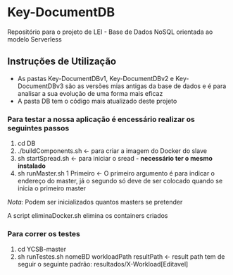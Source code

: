 # Key-DocumentDB
Repositório para o projeto de LEI - Base de Dados NoSQL orientada ao modelo Serverless

## Instruções de Utilização

- As pastas Key-DocumentDBv1, Key-DocumentDBv2 e Key-DocumentDBv3 são as versões mias antigas da base de dados e é para analisar a sua evolução de uma forma mais eficaz
- A pasta DB tem o código mais atualizado deste projeto

### Para testar a nossa aplicação é encessário realizar os seguintes passos

1. cd DB
2. ./buildComponents.sh <- para criar a imagem do Docker do slave
3. sh startSpread.sh <- para iniciar o sread - **necessário ter o mesmo instalado**
4. sh runMaster.sh 1 Primeiro <- O primeiro argumento é para indicar o endereço do master, já o segundo só deve de ser colocado quando se inicia o primeiro master

*Nota:* Podem ser inicializados quantos masters se pretender

A script eliminaDocker.sh elimina os containers criados

### Para correr os testes

1. cd YCSB-master
2. sh runTestes.sh nomeBD workloadPath resultPath <- result path tem de seguir o seguinte padrão: resultados/X-Workload[Editavel]
